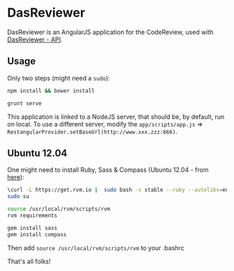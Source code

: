 # DasReviewer

DasReviewer is an AngularJS application for the CodeReview, used with [DasReviewer - API](https://github.com/ngotchac/dasreviewer-api).

## Usage

Only two steps (might need a `sudo`):
```bash
npm install && bower install
```

```bash
grunt serve
```

This application is linked to a NodeJS server, that should be, by default, run on local. To use a different server, modify the `app/scripts/app.js` => `RestangularProvider.setBaseUrl(http://www.xxx.zzz:666)`.

## Ubuntu 12.04

One might need to install Ruby, Sass & Compass (Ubuntu 12.04 - from [here](https://www.digitalocean.com/community/tutorials/how-to-install-ruby-on-rails-on-ubuntu-12-04-lts-precise-pangolin-with-rvm)):
```bash
\curl -L https://get.rvm.io |  sudo bash -s stable --ruby --autolibs=enable --auto-dotfiles
sudo su

source /usr/local/rvm/scripts/rvm
rvm requirements

gem install sass
gem install compass
```
Then add `source /usr/local/rvm/scripts/rvm` to your .bashrc

That's all folks!
